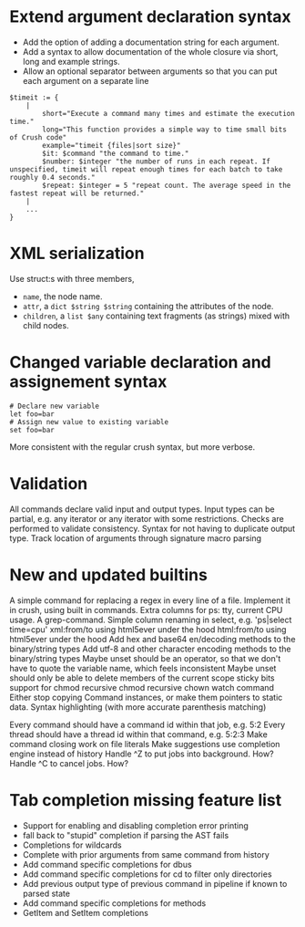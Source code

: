 # Extend argument declaration syntax

* Add the option of adding a documentation string for each argument.
* Add a syntax to allow documentation of the whole closure via short, long and example strings.
* Allow an optional separator between arguments so that you can put each argument on a separate line

```
$timeit := {
    |
        short="Execute a command many times and estimate the execution time."
        long="This function provides a simple way to time small bits of Crush code"
        example="timeit {files|sort size}"
        $it: $command "the command to time."
        $number: $integer "the number of runs in each repeat. If unspecified, timeit will repeat enough times for each batch to take roughly 0.4 seconds."
        $repeat: $integer = 5 "repeat count. The average speed in the fastest repeat will be returned."
    |
    ...
}
```

# XML serialization

Use struct:s with three members,

* `name`, the node name.
* `attr`, a `dict $string $string` containing the attributes of the node.
* `children`, a `list $any` containing text fragments (as strings) mixed with child nodes. 

# Changed variable declaration and assignement syntax

```
# Declare new variable
let foo=bar
# Assign new value to existing variable
set foo=bar
```

More consistent with the regular crush syntax, but more verbose.

# Validation

All commands declare valid input and output types.
Input types can be partial, e.g. any iterator or any iterator with some restrictions.
Checks are performed to validate consistency.
Syntax for not having to duplicate output type.
Track location of arguments through signature macro parsing

# New and updated builtins

A simple command for replacing a regex in every line of a file. Implement it in crush, using built in commands.
Extra columns for ps: tty, current CPU usage.
A grep-command.
Simple column renaming in select, e.g. 'ps|select time=cpu'
xml:from/to using html5ever under the hood
html:from/to using html5ever under the hood
Add hex and base64 en/decoding methods to the binary/string types
Add utf-8 and other character encoding methods to the binary/string types
Maybe unset should be an operator, so that we don't have to quote the variable name, which feels inconsistent
Maybe unset should only be able to delete members of the current scope
sticky bits support for chmod
recursive chmod
recursive chown
watch command
Either stop copying Command instances, or make them pointers to static data.
Syntax highlighting (with more accurate parenthesis matching)

Every command should have a command id within that job, e.g. 5:2
Every thread should have a thread id within that command, e.g. 5:2:3
Make command closing work on file literals
Make suggestions use completion engine instead of history
Handle ^Z to put jobs into background. How?
Handle ^C to cancel jobs. How?

# Tab completion missing feature list

* Support for enabling and disabling completion error printing
* fall back to "stupid" completion if parsing the AST fails
* Completions for wildcards
* Complete with prior arguments from same command from history
* Add command specific completions for dbus
* Add command specific completions for cd to filter only directories
* Add previous output type of previous command in pipeline if known to parsed state
* Add command specific completions for methods
* GetItem and SetItem completions

